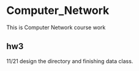 # Computer_Network
This is Computer Network course work

## hw3

11/21   design the directory and finishing data class.